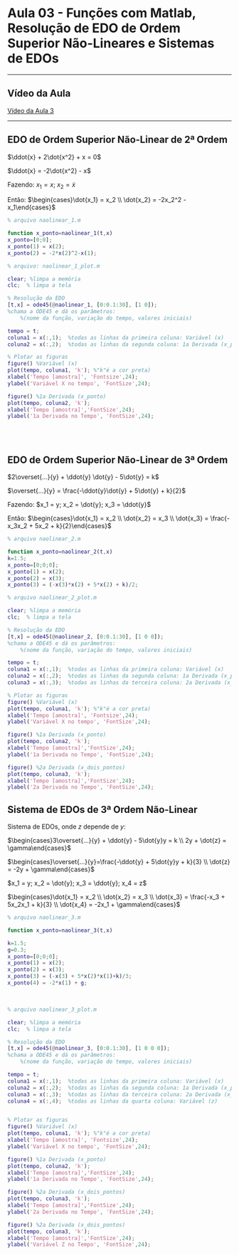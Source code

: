 # Aula 03 - Funções com Matlab, Resolução de EDO de Ordem Superior Não-Lineares e Sistemas de EDOs

---

## Vídeo da Aula
[Vídeo da Aula 3](https://drive.google.com/file/d/1FoQeioIICPxVfS0Stmw6N-9C7GDNKbqG/view)

---

## EDO de Ordem Superior Não-Linear de 2ª Ordem

$\ddot{x} + 2\dot{x^2} + x = 0$

$\ddot{x} = -2\dot{x^2} - x$

Fazendo:
$x_1 = x;$
$x_2 = \dot{x}$

Então:
$\begin{cases}\dot{x_1} = x_2 \\ \dot{x_2} = -2x_2^2 - x_1\end{cases}$
<br>

```matlab
% arquivo naolinear_1.m

function x_ponto=naolinear_1(t,x)
x_ponto=[0;0];
x_ponto(1) = x(2);
x_ponto(2) = -2*x(2)^2-x(1);
```

```matlab
% arquivo: naolinear_1_plot.m

clear; %limpa a memória
clc;  % limpa a tela

% Resolução da EDO
[t,x] = ode45(@naolinear_1, [0:0.1:30], [1 0]);
%chama a ODE45 e dá os parâmetros:
    %(nome da função, variação do tempo, valores iniciais)

tempo = t;
coluna1 = x(:,1);  %todas as linhas da primeira coluna: Variável (x)
coluna2 = x(:,2);  %todas as linhas da segunda coluna: 1a Derivada (x_ponto)

% Plotar as figuras
figure() %Variável (x)
plot(tempo, coluna1, 'k'); %"k"é a cor preta)
xlabel('Tempo [amostra]', 'Fontsize',24);
ylabel('Variável X no tempo', 'FontSize',24);

figure() %1a Derivada (x_ponto)
plot(tempo, coluna2, 'k');
xlabel('Tempo [amostra]','FontSize',24);
ylabel('1a Derivada no Tempo', 'FontSize',24);

```

<br><br>

## EDO de Ordem Superior Não-Linear de 3ª Ordem

$2\overset{...}{y} + \ddot{y} \dot{y} - 5\dot{y} = k$

$\overset{...}{y} = \frac{-\ddot{y}\dot{y} + 5\dot{y} + k}{2}$

Fazendo: $x_1 = y; x_2 = \dot{y}; x_3 = \ddot{y}$

Então: $\begin{cases}\dot{x_1} = x_2 \\ \dot{x_2} = x_3 \\ \dot{x_3} = \frac{-x_3x_2 + 5x_2 + k}{2}\end{cases}$

```matlab
% arquivo naolinear_2.m

function x_ponto=naolinear_2(t,x)
k=1.5;
x_ponto=[0;0;0];
x_ponto(1) = x(2);
x_ponto(2) = x(3);
x_ponto(3) = (-x(3)*x(2) + 5*x(2) + k)/2;
```

```matlab
% arquivo naolinear_2_plot.m

clear; %limpa a memória
clc;  % limpa a tela

% Resolução da EDO
[t,x] = ode45(@naolinear_2, [0:0.1:30], [1 0 0]);
%chama a ODE45 e dá os parâmetros:
    %(nome da função, variação do tempo, valores iniciais)

tempo = t;
coluna1 = x(:,1);  %todas as linhas da primeira coluna: Variável (x)
coluna2 = x(:,2);  %todas as linhas da segunda coluna: 1a Derivada (x_ponto)
coluna3 = x(:,3);  %todas as linhas da terceira coluna: 2a Derivada (x_dois_pontos)

% Plotar as figuras
figure() %Variável (x)
plot(tempo, coluna1, 'k'); %"k"é a cor preta)
xlabel('Tempo [amostra]', 'Fontsize',24);
ylabel('Variável X no tempo', 'FontSize',24);

figure() %1a Derivada (x_ponto)
plot(tempo, coluna2, 'k');
xlabel('Tempo [amostra]','FontSize',24);
ylabel('1a Derivada no Tempo', 'FontSize',24);

figure() %2a Derivada (x_dois_pontos)
plot(tempo, coluna3, 'k');
xlabel('Tempo [amostra]','FontSize',24);
ylabel('2a Derivada no Tempo', 'FontSize',24);
```

## Sistema de EDOs de 3ª Ordem Não-Linear
Sistema de EDOs, onde $z$ depende de $y$:

$\begin{cases}3\overset{...}{y} + \ddot{y} - 5\dot{y}y = k \\ 2y + \dot{z} = \gamma\end{cases}$

$\begin{cases}\overset{...}{y}=\frac{-\ddot{y} + 5\dot{y}y + k}{3} \\ \dot{z} = -2y + \gamma\end{cases}$

$x_1 = y; x_2 = \dot{y}; x_3 = \ddot{y}; x_4 = z$

$\begin{cases}\dot{x_1} = x_2 \\ \dot{x_2} = x_3 \\ \dot{x_3} = \frac{-x_3 + 5x_2x_1 + k}{3} \\ \dot{x_4} = -2x_1 + \gamma\end{cases}$

```matlab
% arquivo naolinear_3.m

function x_ponto=naolinear_3(t,x)

k=1.5;
g=0.3;
x_ponto=[0;0;0];
x_ponto(1) = x(2);
x_ponto(2) = x(3);
x_ponto(3) = (-x(3) + 5*x(2)*x(1)+k)/3;
x_ponto(4) = -2*x(1) + g;
```

<br>

```matlab
% arquivo naolinear_3_plot.m

clear; %limpa a memória
clc;  % limpa a tela

% Resolução da EDO
[t,x] = ode45(@naolinear_3, [0:0.1:30], [1 0 0 0]);
%chama a ODE45 e dá os parâmetros:
    %(nome da função, variação do tempo, valores iniciais)

tempo = t;
coluna1 = x(:,1);  %todas as linhas da primeira coluna: Variável (x)
coluna2 = x(:,2);  %todas as linhas da segunda coluna: 1a Derivada (x_ponto)
coluna3 = x(:,3);  %todas as linhas da terceira coluna: 2a Derivada (x_dois_pontos)
coluna4 = x(:,4);  %todas as linhas da quarta coluna: Variável (z)


% Plotar as figuras
figure() %Variável (x)
plot(tempo, coluna1, 'k'); %"k"é a cor preta)
xlabel('Tempo [amostra]', 'Fontsize',24);
ylabel('Variável X no tempo', 'FontSize',24);

figure() %1a Derivada (x_ponto)
plot(tempo, coluna2, 'k');
xlabel('Tempo [amostra]','FontSize',24);
ylabel('1a Derivada no Tempo', 'FontSize',24);

figure() %2a Derivada (x_dois_pontos)
plot(tempo, coluna3, 'k');
xlabel('Tempo [amostra]','FontSize',24);
ylabel('2a Derivada no Tempo', 'FontSize',24);

figure() %2a Derivada (x_dois_pontos)
plot(tempo, coluna3, 'k');
xlabel('Tempo [amostra]','FontSize',24);
ylabel('Variável Z no Tempo', 'FontSize',24);
```